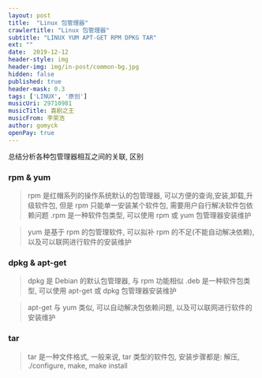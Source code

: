 ```yaml
---
layout: post
title:  "Linux 包管理器"
crawlertitle: "Linux 包管理器"
subtitle: "LINUX YUM APT-GET RPM DPKG TAR"
ext: ""
date:  2019-12-12
header-style: img
header-img: img/in-post/common-bg.jpg
hidden: false
published: true
header-mask: 0.3
tags: ['LINUX', '原创']
musicUri: 29710981
musicTitle: 喜剧之王
musicFrom: 李荣浩
author: gomyck
openPay: true
---
```


总结分析各种包管理器相互之间的关联, 区别

### rpm & yum

> rpm 是红帽系列的操作系统默认的包管理器, 可以方便的查询,安装,卸载,升级软件包, 但是 rpm 只能单一安装某个软件包, 需要用户自行解决软件包依赖问题
> .rpm 是一种软件包类型, 可以使用 rpm 或 yum 包管理器安装维护

> yum 是基于 rpm 的包管理软件, 可以拟补 rpm 的不足(不能自动解决依赖), 以及可以联网进行软件的安装维护

### dpkg & apt-get

> dpkg 是 Debian 的默认包管理器, 与 rpm 功能相似
> .deb 是一种软件包类型, 可以使用 apt-get 或 dpkg 包管理器安装维护

> apt-get 与 yum 类似, 可以自动解决包依赖问题, 以及可以联网进行软件的安装维护

### tar

> tar 是一种文件格式, 一般来说, tar 类型的软件包, 安装步骤都是: 解压, ./configure, make, make install
